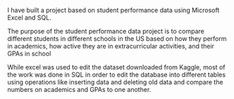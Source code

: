 I have built a project based on student performance data using Microsoft Excel and SQL. 

The purpose of the student performance data project is to compare different students in different schools in the US based on how they perform in academics, how active they are in extracurricular activities, and their GPAs in school

While excel was used to edit the dataset downloaded from Kaggle, most of the work was done in SQL in order to edit the database into different tables using operations like inserting data and deleting old data and compare the numbers on academics and GPAs to one another. 

